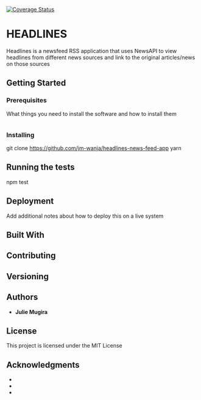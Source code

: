 [![Coverage Status](https://coveralls.io/repos/github/jm-wanja/headlines-news-feed-app/badge.svg?branch=master)](https://coveralls.io/github/jm-wanja/headlines-news-feed-app?branch=develop)

# HEADLINES

Headlines is a newsfeed RSS application that uses NewsAPI to view headlines from different news sources and link to the original articles/news on those sources

## Getting Started


### Prerequisites

What things you need to install the software and how to install them

```

```

### Installing

git clone https://github.com/jm-wanja/headlines-news-feed-app
yarn

## Running the tests

npm test

## Deployment

Add additional notes about how to deploy this on a live system

## Built With


## Contributing


## Versioning



## Authors

* **Julie Mugira** 

## License

This project is licensed under the MIT License

## Acknowledgments

* 
* 
* 
